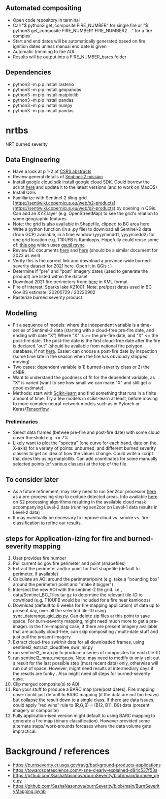 ## Automated compositing
* Open code repository in terminal
* Call "$ python3 get_composite FIRE_NUMBER" for single fire or "$ python3 get_composite FIRE_NUMBER1 FIRE_NUMBER2 ..." for a fire complex'
* Start and end dates will be automatically generated based on fire ignition dates unless manual end date is given
* Automatic trimming to fire AOI
* Results will be output into a FIRE_NUMBER_barcs folder
## Dependencies
* python3 -m pip install rasterio
* python3 -m pip install geopandas
* python3 -m pip install matplotlib
* python3 -m pip install pandas
* python3 -m pip install numpy
* python3 -m pip install pandas 
# nrtbs
NRT burned severity
## Data Engineering
* Have a look at p 1-2 of [CSRS abstracts](https://github.com/bcgov/wps-research/blob/master/doc/2024_csrs/2024_csrs_abstracts.pdf)
* Review general details of [Sentinel-2 mission](https://sentiwiki.copernicus.eu/web/s2-mission)
* Install google cloud sdk [install google cloud SDK](https://cloud.google.com/sdk/docs/install). Could borrow the script [here](https://github.com/bcgov/wps-research/blob/master/py/gcp/install_gcp.py) and update it to the latest versions (and to work on MacOS)
* Install QGis
* Familiarize with Sentinel-2 tiling grid [https://sentiwiki.copernicus.eu/web/s2-products](https://sentiwiki.copernicus.eu/web/s2-products) by opening in QGis. Can add an XYZ layer (e.g. OpenStreetMap) to see the grid's relation to some geographic features
* Note: the grid is also available in Shapefile, clipped to BC area [here](https://github.com/bcgov/wps-research/blob/master/py/sentinel2_bc_tiles_shp/Sentinel_BC_Tiles.shp)
* Write a python function (in a .py file) to download all Sentinel-2 data (from GCP) available, in a time window (yyyymmdd1, yyyymmdd2) for one grid location e.g. T10UFB is Kamloops. Hopefully could reuse some of: [this one](https://github.com/bcgov/wps-research/blob/master/py/gcp/update_tile.py) which uses [gsutil rsync](https://cloud.google.com/storage/docs/gsutil/commands/rsync)
* Review BC documents [here](https://www2.gov.bc.ca/assets/gov/farming-natural-resources-and-industry/forestry/stewardship/forest-analysis-inventory/data-management/news/burn_severity_mapping_summary_210823.pdf) and [here](https://www2.gov.bc.ca/assets/gov/farming-natural-resources-and-industry/forestry/stewardship/forest-analysis-inventory/data-management/news/wildfire_2023_burn_severity_and_high_resolution_imagery.pdf) (should be a similar document for 2022 as well)
* Verify this is the correct link and download a province-wide burned-severity dataset for 2021 [here](https://catalogue.data.gov.bc.ca/dataset/fire-burn-severity-historical). Open it in QGis : )  
* Determine if "pre" and "post" imagery dates (used to generate the product) are listed within the dataset
* Download 2021 fire perimeters from: [here](https://www.for.gov.bc.ca/ftp/HPR/external/!publish/Maps_and_Data/GoogleEarth/WMB_Fires/) in KML format
* Fire of interest: Sparks lake K21001. Note: pre/post dates used in BC Gov BS estimate: 20200729 / 20220902  
* Rasterize burned severity product 
## Modelling
* Fit a sequence of models: where the independent variable is a time-series of Sentinel-2 data (starting with a cloud-free pre-fire date, and ending with date "X") Where "X" is >= the pre-fire date, and "X" <= the post-fire date. The post-fire date is the first cloud-free date after the fire is declared "out" (should be available from national fire polygon database, if not [here](https://www.for.gov.bc.ca/ftp/HPR/external/!publish/Maps_and_Data/GoogleEarth/WMB_Fires/). Easier: can choose a post-fire date by inspection (some time late in the season when the fire has obviously stopped moving).      
* Two cases: dependent variable is 1) burned-severity class or 2) the dNBR.
* Want to understand the goodness of fit for the dependent variable, as "X" is varied (want to see how small we can make "X" and still get a good estimate).
* Methods: start with [Scikit-learn](https://scikit-learn.org/stable/) and find something that runs in a finite amount of time. Try a few models in scikit-learn at least, before moving to more complex neural-network models such as in Pytorch or Keras/[Tensorflow](https://developers.google.com/machine-learning/crash-course)
### Preliminaries
* Select data frames (betwee pre-fire and post-fire date) with some cloud cover threshold e.g. <= 7%
* Likely want to plot the "spectra" (one curve for each band, date on the X-axis) for a variety of points: unburned, and different burned severity classes to get an idea of how the values change. Could write a script that does this using matplotlib. Can add coordinates for some manually selected points (of various classes) at the top of the file.   
## To consider later
* As a future refinement, may likely need to run Sen2cor processor [here](https://step.esa.int/main/snap-supported-plugins/sen2cor/sen2cor-v2-11/) as a pre-processing step to exclude detected areas. Info available [here](https://sentiwiki.copernicus.eu/web/s2-processing#S2Processing-L2AAlgorithmsS2-Processing-L2A-Algorithmstrue) on S2 processing algorithms resulting in the available cloud mask accompanying Level-2 data (running sen2cor on Level-1 data results in Level-2 data) 
* It may eventually be necessary to improve cloud vs. smoke vs. fire classification to refine our results.
## steps for Application-izing for fire and burned-severity mapping
1. User provides fire number
2. Pull current bc gov fire perimeter and point (shapefiles) 
3. Extract the perimeter and/or point for that shapefile (default to perimeter, if available) 
4. Calculate an AOI around the perimeter/point (e.g. take a "bounding box" around the perimeter/ point and "make it bigger") 
5. Intersect the new AOI with the sentinel-2 tile grid. i.e., data/Sentinel_BC_Tiles.tar.gz to determine the relevant tile-ID to download (e.g. T10UFB would be included for a fire near kamloops) 
6. Download (default to 6 weeks for fire mapping application) of data up to present day, over all the selected tile-ID using sync_daterange_gid_zip.py. Can delete zip files at this point to save space. For burn-severity mapping, might need much more to get a pre-image). In the fire-mapping case, if there are present imagery available that are actually cloud-free, can skip compositing / multi-date stuff and just pull the present imagery
7. Extract cloud-free swir/nir data for all downloaded frames, using sentinel2_extract_cloudfree_swir_nir.py
8. run sentinel2_mrap.py to produce a series of composites for each tile-ID  
9. run sentinel2_mrap_merge.py. Note: may need to modify to only spit out a result for the last possible step (most recent data) only, otherwise will run out of space.  However, might need results at intermediary days if the results are funky . Also might need all steps for burned-severity case.
10. Clip merged composite(s) to AOI 
11. Run your stuff to produce a BARC map  (pre/post dates). Fire mapping case: could just default to BARC mapping (if the data are not too heavy) but collapse the result down to a single class. If there are data issues, could apply "red wins" rule to (R,G,B) = (B12, B11, B9) data (present imagery or composite) 
12. Fully application-ised version might default to using BARC mapping to generate a fire map (binary classification). However provided some alternate steps/ work-arounds forcases where the data volume gets impractical. 

# Background / references
* https://burnseverity.cr.usgs.gov/ravg/background-products-applications
* https://towardsdatascience.com/t-sne-clearly-explained-d84c537f53a
* https://github.com/SashaNasonova/burnSeverity/blob/main/burnsev_gee.py
* https://github.com/SashaNasonova/burnSeverity/blob/main/BurnSeverityMapping.ipynb
